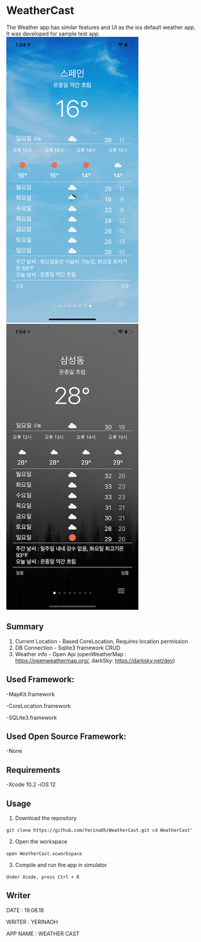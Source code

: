 # WeatherCast
The Weather app has similar features and UI as the ios default weather app.
It was developed for sample test app.
![ScreenShot_clear](./WeatherCast/Resource/screenshot/ScreenShot_clear.png)
![ScreenShot_foggy](./WeatherCast/Resource/screenshot/ScreenShot_foggy.png)

## Summary
1. Current Location - Based CoreLocation, Requires location permission 
2. DB Connection - Sqlite3 framework CRUD 
3. Weather info - Open Api (openWeatherMap : https://openweathermap.org/, darkSky: https://darksky.net/dev) 

## Used Framework: 
-MapKit.framework

-CoreLocation.framework 

-SQLite3.framework 

## Used Open Source Framework: 
-None 

## Requirements 
-Xcode 10.2 
-iOS 12 

## Usage
1. Download the repository

`git clone https://github.com/YerinaOh/WeatherCast.git
cd WeatherCast'
`

2. Open the workspace

`
    open WeatherCast.xcworkspace    
`

3. Compile and run the app in simulator

`
Under Xcode, press Ctrl + R
`
## Writer
DATE : 19.08.18

WRITER : YERINAOH

APP NAME : WEATHER CAST
